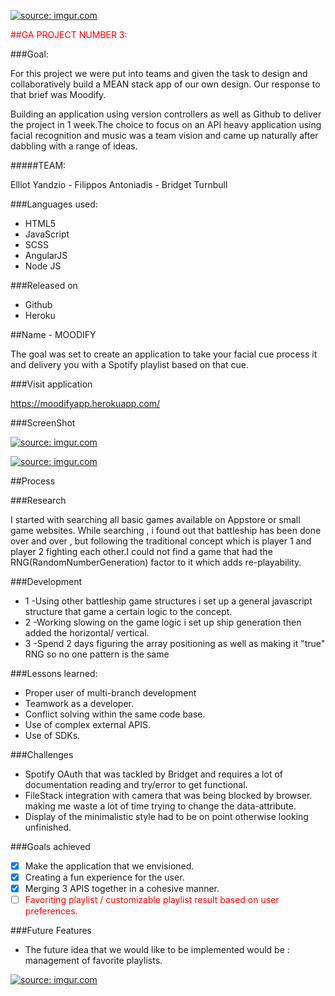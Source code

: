 <a href="https://imgur.com/samUVOm"><img src="https://imgur.com/samUVOm.png" title="source: imgur.com" /></a>

<span style="color:red">##GA PROJECT NUMBER 3:</span>

###Goal:

For this project we were put into teams and given the task to design and collaboratively build a MEAN stack app of our own design. Our response to that brief was Moodify.

Building an application using version controllers as well as Github to deliver the project in 1 week.The choice to focus on an API heavy application using facial recognition and music was a team vision and came up naturally after dabbling with a range of ideas.

#####TEAM:

Elliot Yandzio - Filippos Antoniadis - Bridget Turnbull

###Languages used:

* HTML5
* JavaScript
* SCSS
* AngularJS
* Node JS

###Released on

* Github
* Heroku

##Name - MOODIFY

The goal was set to create an application to take your facial cue process it and delivery you with a Spotify playlist based on that cue.

###Visit application

https://moodifyapp.herokuapp.com/

###ScreenShot

<a href="https://imgur.com/8A6I2TS"><img src="https://imgur.com/8A6I2TS.png" title="source: imgur.com" /></a>

<a href="https://imgur.com/NIefd5z"><img src="https://imgur.com/NIefd5z.png" title="source: imgur.com" /></a>

##Process

###Research

I started with searching all basic games available on Appstore or small game websites.
While searching , i found out that battleship has been done over and over , but following the traditional
concept which is player 1 and player 2 fighting each other.I could not find a game
that had the RNG(RandomNumberGeneration) factor to it which adds re-playability.

###Development

* 1 -Using other battleship game structures i set up a general javascript structure that
game a certain logic to the concept.
* 2 -Working slowing on the game logic i set up ship generation then added the horizontal/
vertical.
* 3 -Spend 2 days figuring the array positioning as well as making it "true" RNG so
no one pattern is the same

###Lessons learned:

*  Proper user of multi-branch development
*  Teamwork as a developer.
*  Conflict solving within the same code base.
*  Use of complex external APIS.
*  Use of SDKs.

###Challenges

*  Spotify OAuth that was tackled by Bridget and requires a lot of documentation reading and try/error to get functional.
*  FileStack integration with camera that was being blocked by browser.
making me waste a lot of time trying to change the data-attribute.
*  Display of the minimalistic style had to be on point otherwise looking unfinished.

###Goals achieved

- [X] Make the application that we envisioned.
- [X] Creating a fun experience for the user.
- [X] Merging 3 APIS together in a cohesive manner.
- [ ] <span style="color:red">Favoriting playlist / customizable playlist result based on user preferences.</span>

###Future Features

* The future idea that we would like to be implemented would be : management of favorite playlists.

<a href="https://imgur.com/BaOik36"><img src="https://i.imgur.com/BaOik36.png?1" title="source: imgur.com" /></a>
